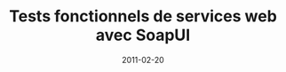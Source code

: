 ---
title: Tests fonctionnels de services web avec SoapUI
tags: [SoapUI, Service web, SOAP, WSDL]
direct_link: https://github.com/mickaelbaron/soapui-tutorial
image: /images/soapui.png
description: Apprendre à inspecter et à invoquer un service web SOAP via l’outil SoapUI.
category: Atelier
weight: 5
date: 2011-02-20
---